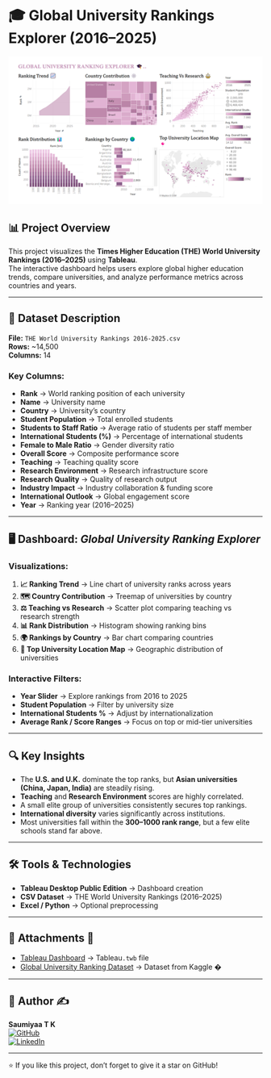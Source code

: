 # 🎓 Global University Rankings Explorer (2016–2025)

<div align="center">
  <img src="https://github.com/SaumiyaaTK/Global-University-Ranking-Explorer/blob/main/Ranking Screenshot.png" alt="Global-University-Ranking-Explorer">
</div>

## 📊 Project Overview
This project visualizes the **Times Higher Education (THE) World University Rankings (2016–2025)** using **Tableau**.  
The interactive dashboard helps users explore global higher education trends, compare universities, and analyze performance metrics across countries and years.

---

## 📂 Dataset Description
**File:** `THE World University Rankings 2016-2025.csv`  
**Rows:** ~14,500  
**Columns:** 14  

### Key Columns:
- **Rank** → World ranking position of each university  
- **Name** → University name  
- **Country** → University’s country  
- **Student Population** → Total enrolled students  
- **Students to Staff Ratio** → Average ratio of students per staff member  
- **International Students (%)** → Percentage of international students  
- **Female to Male Ratio** → Gender diversity ratio  
- **Overall Score** → Composite performance score  
- **Teaching** → Teaching quality score  
- **Research Environment** → Research infrastructure score  
- **Research Quality** → Quality of research output  
- **Industry Impact** → Industry collaboration & funding score  
- **International Outlook** → Global engagement score  
- **Year** → Ranking year (2016–2025)  

---

## 🖥️ Dashboard: *Global University Ranking Explorer*

### Visualizations:
1. **📈 Ranking Trend** → Line chart of university ranks across years  
2. **🗺️ Country Contribution** → Treemap of universities by country  
3. **⚖️ Teaching vs Research** → Scatter plot comparing teaching vs research strength  
4. **📊 Rank Distribution** → Histogram showing ranking bins  
5. **🌍 Rankings by Country** → Bar chart comparing countries  
6. **📌 Top University Location Map** → Geographic distribution of universities  

### Interactive Filters:
- **Year Slider** → Explore rankings from 2016 to 2025  
- **Student Population** → Filter by university size  
- **International Students %** → Adjust by internationalization  
- **Average Rank / Score Ranges** → Focus on top or mid-tier universities  

---

## 🔍 Key Insights
- The **U.S. and U.K.** dominate the top ranks, but **Asian universities (China, Japan, India)** are steadily rising.  
- **Teaching** and **Research Environment** scores are highly correlated.  
- A small elite group of universities consistently secures top rankings.  
- **International diversity** varies significantly across institutions.  
- Most universities fall within the **300–1000 rank range**, but a few elite schools stand far above.  

---

## 🛠️ Tools & Technologies
- **Tableau Desktop Public Edition** → Dashboard creation  
- **CSV Dataset** → THE World University Rankings (2016–2025)  
- **Excel / Python** → Optional preprocessing  

---

## 📂 Attachments 📎  
- [Tableau Dashboard](Dashboard/) → Tableau`.twb` file 
- [Global University Ranking Dataset](Dataset/) → Dataset from Kaggle �
   
---

## 👤 Author ✍️  
**Saumiyaa T K**  
[![GitHub](https://img.shields.io/badge/GitHub-SaumiyaaTK-blue?logo=github)](https://github.com/SaumiyaaTK)  
[![LinkedIn](https://img.shields.io/badge/LinkedIn-Saumiyaa%20T%20K-blue?logo=linkedin)](https://www.linkedin.com/in/saumiyaa-t-k)  

---

⭐ If you like this project, don’t forget to give it a star on GitHub!
